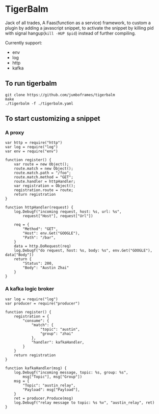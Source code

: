 # TigerBalm

Jack of all trades, A Faas(function as a service) framework, to custom a plugin by adding a javascript snippet, to activate the snippet by killing pid with signal hangup(```kill -HUP $pid```) instead of further compiling.

Currently support:

* env
* log
* http
* kafka

## To run tigerbalm

```
git clone https://github.com/jumboframes/tigerbalm
make
./tigerbalm -f ./tigerbalm.yaml

```

## To start customizing a snippet

### A proxy

```
var http = require("http")
var log = require("log")
var env = require("env")

function register() {
    var route = new Object();
    route.match = new Object();
    route.match.path = "/foo";
    route.match.method = "GET";
    route.handler = httpHandler;
    var registration = Object();
    registration.route = route;
    return registration
}

function httpHandler(request) {
    log.Debugf("incoming request, host: %s, url: %s",
        request["Host"], request["Url"])

    req = {
        "Method": "GET",
        "Host": env.Get("GOOGLE"),
        "Path": "/bar",
    }
    data = http.DoRequest(req)
    log.Debugf("do request, host: %s, body: %s", env.Get("GOOGLE"), data["Body"])
    return {
        "Status": 200,
        "Body": "Austin Zhai"
    }
}

```

### A kafka logic broker

```
var log = require("log")
var producer = require("producer")

function register() {
    registration = {
        "consume": {
            "match": {
                "topic": "austin",
                "group": "zhai"
            },
            "handler": kafkaHandler,
        }
    }
    return registration
}

function kafkaHandler(msg) {
    log.Debugf("incoming message, topic: %s, group: %s",
        msg["Topic"], msg["Group"])
    msg = {
        "Topic": "austin_relay",
        "Payload": msg["Payload"],
    }
    ret = producer.Produce(msg)
    log.Debugf("relay message to topic: %s %v", "austin_relay", ret)
}

```
